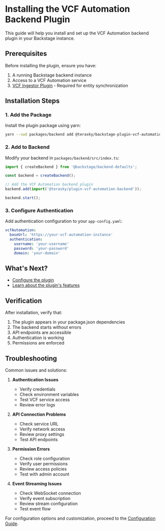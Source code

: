 # Installing the VCF Automation Backend Plugin

This guide will help you install and set up the VCF Automation backend plugin in your Backstage instance.

## Prerequisites

Before installing the plugin, ensure you have:

1. A running Backstage backend instance
2. Access to a VCF Automation service
3. [VCF Ingestor Plugin](../ingestor/about.md) - Required for entity synchronization

## Installation Steps

### 1. Add the Package

Install the plugin package using yarn:

```bash
yarn --cwd packages/backend add @terasky/backstage-plugin-vcf-automation-backend
```

### 2. Add to Backend

Modify your backend in `packages/backend/src/index.ts`:

```typescript
import { createBackend } from '@backstage/backend-defaults';

const backend = createBackend();

// Add the VCF Automation backend plugin
backend.add(import('@terasky/plugin-vcf-automation-backend'));

backend.start();
```

### 3. Configure Authentication

Add authentication configuration to your `app-config.yaml`:

```yaml
vcfAutomation:
  baseUrl: 'https://your-vcf-automation-instance'
  authentication:
    username: 'your-username'
    password: 'your-password'
    domain: 'your-domain'
```

## What's Next?

- [Configure the plugin](configure.md)
- [Learn about the plugin's features](about.md)

## Verification

After installation, verify that:

1. The plugin appears in your package.json dependencies
2. The backend starts without errors
3. API endpoints are accessible
4. Authentication is working
5. Permissions are enforced

## Troubleshooting

Common issues and solutions:

1. **Authentication Issues**
    - Verify credentials
    - Check environment variables
    - Test VCF service access
    - Review error logs

2. **API Connection Problems**
    - Check service URL
    - Verify network access
    - Review proxy settings
    - Test API endpoints

3. **Permission Errors**
    - Check role configuration
    - Verify user permissions
    - Review access policies
    - Test with admin account

4. **Event Streaming Issues**
    - Check WebSocket connection
    - Verify event subscription
    - Review stream configuration
    - Test event flow

For configuration options and customization, proceed to the [Configuration Guide](./configure.md).
